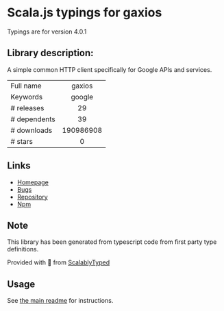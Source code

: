
# Scala.js typings for gaxios

Typings are for version 4.0.1

## Library description:
A simple common HTTP client specifically for Google APIs and services.

|                    |                 |
| ------------------ | :-------------: |
| Full name          | gaxios |
| Keywords           | google |
| # releases         | 29 |
| # dependents       | 39 |
| # downloads        | 190986908 |
| # stars            | 0 |

## Links
- [Homepage](https://github.com/googleapis/gaxios#readme)
- [Bugs](https://github.com/googleapis/gaxios/issues)
- [Repository](https://github.com/googleapis/gaxios)
- [Npm](https://www.npmjs.com/package/gaxios)
    


## Note
This library has been generated from typescript code from first party type definitions.

Provided with :purple_heart: from [ScalablyTyped](https://github.com/oyvindberg/ScalablyTyped)

## Usage
See [the main readme](../../readme.md) for instructions.


